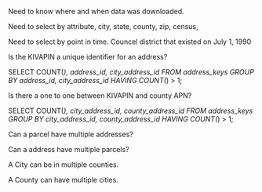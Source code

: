 Need to know where and when data was downloaded.

Need to select by attribute, city, state, county, zip, census, 

Need to select by point in time.  Councel district that existed on July 1, 1990

   



Is the KIVAPIN a unique identifier for an address?

   SELECT COUNT(*), address_id, city_address_id 
   FROM address_keys
   GROUP BY address_id, city_address_id
   HAVING COUNT(*) > 1;

Is there a one to one between KIVAPIN and county APN?

   SELECT COUNT(*), city_address_id, county_address_id
   FROM address_keys
   GROUP BY city_address_id, county_address_id
   HAVING COUNT(*) > 1;

Can a parcel have multiple addresses?

Can a address have multiple parcels?

A City can be in multiple counties.


A County can have multiple cities.
